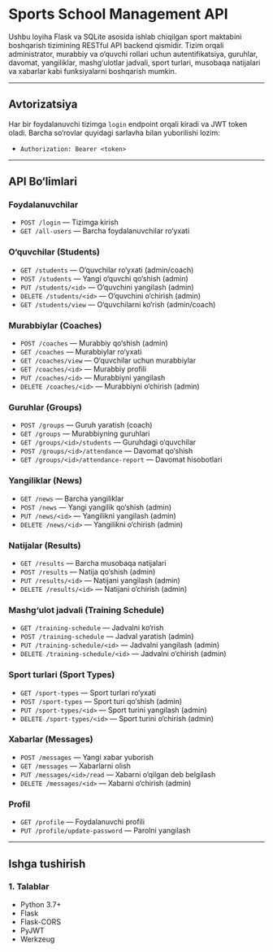 # Sports School Management API

Ushbu loyiha Flask va SQLite asosida ishlab chiqilgan sport maktabini boshqarish tizimining RESTful API backend qismidir. Tizim orqali administrator, murabbiy va o‘quvchi rollari uchun autentifikatsiya, guruhlar, davomat, yangiliklar, mashg‘ulotlar jadvali, sport turlari, musobaqa natijalari va xabarlar kabi funksiyalarni boshqarish mumkin.

---

##  Avtorizatsiya

Har bir foydalanuvchi tizimga `login` endpoint orqali kiradi va JWT token oladi. Barcha so‘rovlar quyidagi sarlavha bilan yuborilishi lozim:

- `Authorization: Bearer <token>`

---

##  API Bo‘limlari

###  Foydalanuvchilar
- `POST /login` — Tizimga kirish
- `GET /all-users` — Barcha foydalanuvchilar ro‘yxati

### O‘quvchilar (Students)
- `GET /students` — O‘quvchilar ro‘yxati (admin/coach)
- `POST /students` — Yangi o‘quvchi qo‘shish (admin)
- `PUT /students/<id>` — O‘quvchini yangilash (admin)
- `DELETE /students/<id>` — O‘quvchini o‘chirish (admin)
- `GET /students/view` — O‘quvchilarni ko‘rish (admin/coach)

###  Murabbiylar (Coaches)
- `POST /coaches` — Murabbiy qo‘shish (admin)
- `GET /coaches` — Murabbiylar ro‘yxati
- `GET /coaches/view` — O‘quvchilar uchun murabbiylar
- `GET /coaches/<id>` — Murabbiy profili
- `PUT /coaches/<id>` — Murabbiyni yangilash
- `DELETE /coaches/<id>` — Murabbiyni o‘chirish (admin)

###  Guruhlar (Groups)
- `POST /groups` — Guruh yaratish (coach)
- `GET /groups` — Murabbiyning guruhlari
- `GET /groups/<id>/students` — Guruhdagi o‘quvchilar
- `POST /groups/<id>/attendance` — Davomat qo‘shish
- `GET /groups/<id>/attendance-report` — Davomat hisobotlari

###  Yangiliklar (News)
- `GET /news` — Barcha yangiliklar
- `POST /news` — Yangi yangilik qo‘shish (admin)
- `PUT /news/<id>` — Yangilikni yangilash (admin)
- `DELETE /news/<id>` — Yangilikni o‘chirish (admin)

###  Natijalar (Results)
- `GET /results` — Barcha musobaqa natijalari
- `POST /results` — Natija qo‘shish (admin)
- `PUT /results/<id>` — Natijani yangilash (admin)
- `DELETE /results/<id>` — Natijani o‘chirish (admin)

###  Mashg‘ulot jadvali (Training Schedule)
- `GET /training-schedule` — Jadvalni ko‘rish
- `POST /training-schedule` — Jadval yaratish (admin)
- `PUT /training-schedule/<id>` — Jadvalni yangilash (admin)
- `DELETE /training-schedule/<id>` — Jadvalni o‘chirish (admin)

###  Sport turlari (Sport Types)
- `GET /sport-types` — Sport turlari ro‘yxati
- `POST /sport-types` — Sport turi qo‘shish (admin)
- `PUT /sport-types/<id>` — Sport turini yangilash (admin)
- `DELETE /sport-types/<id>` — Sport turini o‘chirish (admin)

###  Xabarlar (Messages)
- `POST /messages` — Yangi xabar yuborish
- `GET /messages` — Xabarlarni olish
- `PUT /messages/<id>/read` — Xabarni o‘qilgan deb belgilash
- `DELETE /messages/<id>` — Xabarni o‘chirish (admin)

###  Profil
- `GET /profile` — Foydalanuvchi profili
- `PUT /profile/update-password` — Parolni yangilash

---

##  Ishga tushirish

### 1. Talablar
- Python 3.7+
- Flask
- Flask-CORS
- PyJWT
- Werkzeug



